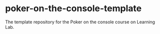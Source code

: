 # poker-on-the-console-template
The template repository for the Poker on the console course on Learning Lab.
